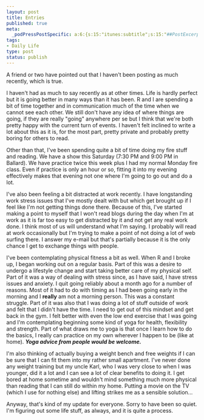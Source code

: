 ```yaml
--- 
layout: post
title: Entries
published: true
meta: 
  _podPressPostSpecific: a:6:{s:15:"itunes:subtitle";s:15:"##PostExcerpt##";s:14:"itunes:summary";s:15:"##PostExcerpt##";s:15:"itunes:keywords";s:17:"##WordPressCats##";s:13:"itunes:author";s:10:"##Global##";s:15:"itunes:explicit";s:2:"No";s:12:"itunes:block";s:2:"No";}
tags: 
- Daily Life
type: post
status: publish
---
```

A friend or two have pointed out that I haven't been posting as much recently, which is true.

I haven't had as much to say recently as at other times. Life is hardly perfect but it is going better in many ways than it has been. R and I are spending a bit of time together and in communication much of the time when we cannot see each other. We still don't have any idea of where things are going, if they are really "going" anywhere per se but I think that we're both pretty happy with the current turn of events. I haven't felt inclined to write a lot about this as it is, for the most part, pretty private and probably pretty boring for others to read.

Other than that, I've been spending quite a bit of time doing my fire stuff and reading. We have a show this Saturday (7:30 PM and 9:00 PM in Ballard). We have practice twice this week plus I had my normal Monday fire class. Even if practice is only an hour or so, fitting it into my evening effectively makes that evening not one where I'm going to go out and do a lot.

I've also been feeling a bit distracted at work recently. I have longstanding work stress issues that I've mostly dealt with but which get brought up if I feel like I'm not getting things done there. Because of this, I've started making a point to myself that I won't read blogs during the day when I'm at work as it is far too easy to get distracted by it and not get any real work done. I think most of us will understand what I'm saying. I probably will read at work occasionally but I'm trying to make a point of not doing a lot of web surfing there. I answer my e-mail but that's partially because it is the only chance I get to exchange things with people.

I've been contemplating physical fitness a bit as well. When R and I broke up, I began working out on a regular basis. Part of this was a desire to undergo a lifestyle change and start taking better care of my physical self. Part of it was a way of dealing with stress since, as I have said, I have stress issues and anxiety. I quit going reliably about a month ago for a number of reasons. Most of it had to do with timing as I had been going early in the morning and I <strong>really</strong> am not a morning person. This was a constant struggle. Part of it was also that I was doing a lot of stuff outside of work and felt that I didn't have the time. I need to get out of this mindset and get back in the gym. I felt better with even the low end exercise that I was going and I'm contemplating beginning some kind of yoga for health, flexibility and strength. Part of what draws me to yoga is that once I learn how to do the basics, I really can practice on my own wherever I happen to be (like at home). <em><strong>Yoga advice from people would be welcome.</strong></em>

I'm also thinking of actually buying a weight bench and free weights if I can be sure that I can fit them into my rather small apartment. I've never done any weight training but my uncle Karl, who I was very close to when I was younger, did it a lot and I can see a lot of clear benefits to doing it. I get bored at home sometime and wouldn't mind something much more physical than reading that I can still do within my home. Putting a movie on the TV (which I use for nothing else) and lifting strikes me as a sensible solution...

Anyway, that's kind of my update for everyone. Sorry to have been so quiet. I'm figuring out some life stuff, as always, and it is quite a process.
